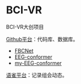 # BCI-VR
BCI-VR大创项目

[Github平台](https://github.com/BCI-NJU)：代码库、数据库。
+ [FBCNet](https://github.com/ravikiran-mane/FBCNet)
+ [EEG-conformer](https://github.com/eeyhsong/EEG-Conformer)
+ [my-EEG-conformer](https://github.com/dolphin-Dang/my-EEG-Conformer)

[语雀平台](https://www.yuque.com/yunzinan/lw72e4)：记录组会动态。
